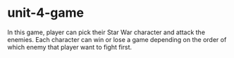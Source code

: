 # unit-4-game

In this game, player can pick their Star War character and attack the enemies. Each character can win or lose a game depending on the order of which enemy that player want to fight first.
